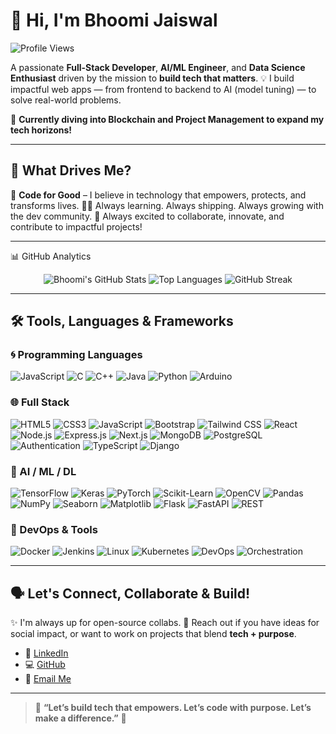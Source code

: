   
# 👋 Hi, I'm Bhoomi Jaiswal

![Profile Views](https://komarev.com/ghpvc/?username=BHOOMI764\&color=blue)

A passionate **Full-Stack Developer**, **AI/ML Engineer**, and **Data Science Enthusiast** driven by the mission to **build tech that matters**.
💡 I build impactful web apps — from frontend to backend to AI (model tuning) — to solve real-world problems.

🚀 **Currently diving into Blockchain and Project Management to expand my tech horizons!**

---

## 🧠 What Drives Me?

🚀 **Code for Good** – I believe in technology that empowers, protects, and transforms lives.
👩‍💼 Always learning. Always shipping. Always growing with the dev community.
💙 Always excited to collaborate, innovate, and contribute to impactful projects!

---

📊 GitHub Analytics

<div align="center">
<img alt="Bhoomi's GitHub Stats" src="https://github-readme-stats.vercel.app/api?username=BHOOMI764&show_icons=true&theme=tokyonight&include_all_commits=true&count_private=true" />
<img alt="Top Languages" src="https://github-readme-stats.vercel.app/api/top-langs/?username=BHOOMI764&layout=compact&theme=tokyonight" />
<img alt="GitHub Streak" src="https://github-readme-streak-stats.herokuapp.com/?user=BHOOMI764&theme=tokyonight" />
</div>

---

## 🛠️ Tools, Languages & Frameworks

### 🌀 Programming Languages

![JavaScript](https://img.shields.io/badge/JavaScript-F7DF1E?style=flat\&logo=javascript\&logoColor=black)
![C](https://img.shields.io/badge/C-A8B9CC?style=flat\&logo=c\&logoColor=white)
![C++](https://img.shields.io/badge/C%2B%2B-00599C?style=flat\&logo=c%2B%2B\&logoColor=white)
![Java](https://img.shields.io/badge/Java-007396?style=flat\&logo=java\&logoColor=white)
![Python](https://img.shields.io/badge/Python-3776AB?style=flat\&logo=python\&logoColor=white)
![Arduino](https://img.shields.io/badge/Arduino-00979D?logo=arduino\&logoColor=white)

### 🌐 Full Stack

![HTML5](https://img.shields.io/badge/HTML5-E34F26?style=flat\&logo=html5\&logoColor=white)
![CSS3](https://img.shields.io/badge/CSS3-1572B6?style=flat\&logo=css3\&logoColor=white)
![JavaScript](https://img.shields.io/badge/JavaScript-F7DF1E?style=flat\&logo=javascript\&logoColor=black)
![Bootstrap](https://img.shields.io/badge/Bootstrap-7952B3?style=flat\&logo=bootstrap\&logoColor=white)
![Tailwind CSS](https://img.shields.io/badge/Tailwind_CSS-38B2AC?style=flat\&logo=tailwind-css\&logoColor=white)
![React](https://img.shields.io/badge/React-61DAFB?style=flat\&logo=react\&logoColor=black)
![Node.js](https://img.shields.io/badge/Node.js-339933?style=flat\&logo=node.js\&logoColor=white)
![Express.js](https://img.shields.io/badge/Express.js-000000?style=flat\&logo=express\&logoColor=white)
![Next.js](https://img.shields.io/badge/Next.js-000000?style=flat\&logo=next.js\&logoColor=white)
![MongoDB](https://img.shields.io/badge/MongoDB-47A248?style=flat\&logo=mongodb\&logoColor=white)
![PostgreSQL](https://img.shields.io/badge/PostgreSQL-336791?style=flat\&logo=postgresql\&logoColor=white)
![Authentication](https://img.shields.io/badge/Authentication-FF6B6B?style=flat)
![TypeScript](https://img.shields.io/badge/TypeScript-3178C6?style=flat\&logo=typescript\&logoColor=white)
![Django](https://img.shields.io/badge/Django-092E20?style=flat\&logo=django\&logoColor=white)

### 🤖 AI / ML / DL

![TensorFlow](https://img.shields.io/badge/TensorFlow-FF6F00?style=flat\&logo=tensorflow\&logoColor=white)
![Keras](https://img.shields.io/badge/Keras-D00000?style=flat\&logo=keras\&logoColor=white)
![PyTorch](https://img.shields.io/badge/PyTorch-EE4C2C?style=flat\&logo=pytorch\&logoColor=white)
![Scikit-Learn](https://img.shields.io/badge/Scikit--Learn-F7931E?style=flat\&logo=scikit-learn\&logoColor=white)
![OpenCV](https://img.shields.io/badge/OpenCV-5C3EE8?style=flat\&logo=opencv\&logoColor=white)
![Pandas](https://img.shields.io/badge/Pandas-150458?style=flat\&logo=pandas)
![NumPy](https://img.shields.io/badge/NumPy-013243?style=flat\&logo=numpy)
![Seaborn](https://img.shields.io/badge/Seaborn-3776AB?style=flat)
![Matplotlib](https://img.shields.io/badge/Matplotlib-11557C?style=flat)
![Flask](https://img.shields.io/badge/Flask-000000?style=flat\&logo=flask)
![FastAPI](https://img.shields.io/badge/FastAPI-009688?style=flat\&logo=fastapi)
![REST](https://img.shields.io/badge/REST%20API-005571?style=flat)

### 🧰 DevOps & Tools

![Docker](https://img.shields.io/badge/Docker-2496ED?style=flat\&logo=docker\&logoColor=white)
![Jenkins](https://img.shields.io/badge/Jenkins-CI-blue?logo=jenkins)
![Linux](https://img.shields.io/badge/Linux-yellow?logo=linux)
![Kubernetes](https://img.shields.io/badge/Kubernetes-blueviolet?logo=kubernetes)
![DevOps](https://img.shields.io/badge/DevOps-orange?logo=devops)
![Orchestration](https://img.shields.io/badge/Orchestration-4B0082?logo=cloud\&logoColor=white)

---

## 🗣️ Let's Connect, Collaborate & Build!

✨ I'm always up for open-source collabs.
🧩 Reach out if you have ideas for social impact, or want to work on projects that blend **tech + purpose**.

* 💼 [LinkedIn](https://www.linkedin.com/in/bhoomi-jaiswal-91715128b/)
* 💻 [GitHub](https://github.com/BHOOMI764)
* 📧 [Email Me](mailto:bhoomicat2005@gmail.com)

---

> 💫 **“Let’s build tech that empowers. Let’s code with purpose. Let’s make a difference.”** 💙
